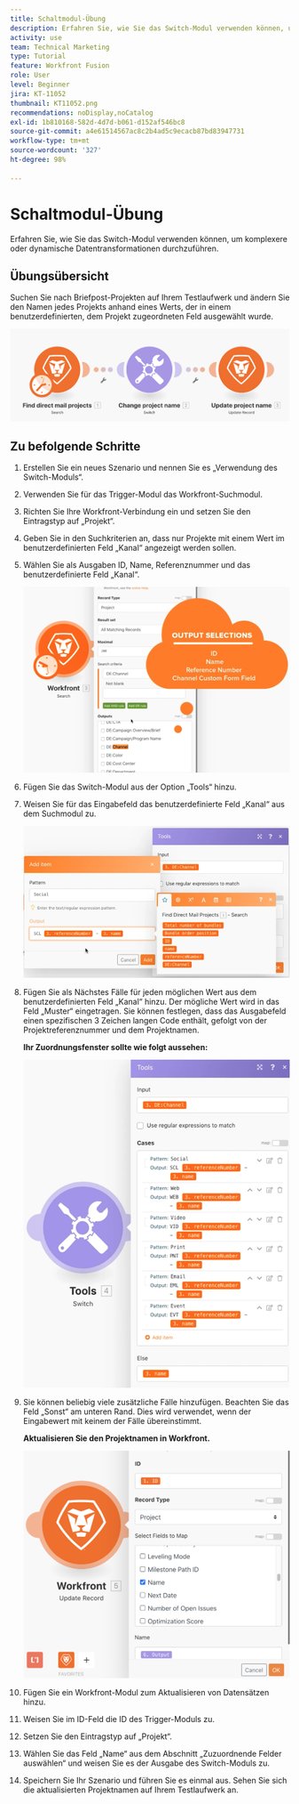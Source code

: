 ```yaml
---
title: Schaltmodul-Übung
description: Erfahren Sie, wie Sie das Switch-Modul verwenden können, um komplexere oder dynamische Datentransformationen durchzuführen.
activity: use
team: Technical Marketing
type: Tutorial
feature: Workfront Fusion
role: User
level: Beginner
jira: KT-11052
thumbnail: KT11052.png
recommendations: noDisplay,noCatalog
exl-id: 1b810168-582d-4d7d-b061-d152af546bc8
source-git-commit: a4e61514567ac8c2b4ad5c9ecacb87bd83947731
workflow-type: tm+mt
source-wordcount: '327'
ht-degree: 98%

---
```


# Schaltmodul-Übung

Erfahren Sie, wie Sie das Switch-Modul verwenden können, um komplexere oder dynamische Datentransformationen durchzuführen.

## Übungsübersicht

Suchen Sie nach Briefpost-Projekten auf Ihrem Testlaufwerk und ändern Sie den Namen jedes Projekts anhand eines Werts, der in einem benutzerdefinierten, dem Projekt zugeordneten Feld ausgewählt wurde.

![Switch-Modul Bild 1](../12-exercises/assets/switch-module-walkthrough-1.png)

## Zu befolgende Schritte

1. Erstellen Sie ein neues Szenario und nennen Sie es „Verwendung des Switch-Moduls“.
1. Verwenden Sie für das Trigger-Modul das Workfront-Suchmodul.
1. Richten Sie Ihre Workfront-Verbindung ein und setzen Sie den Eintragstyp auf „Projekt“.
1. Geben Sie in den Suchkriterien an, dass nur Projekte mit einem Wert im benutzerdefinierten Feld „Kanal“ angezeigt werden sollen.
1. Wählen Sie als Ausgaben ID, Name, Referenznummer und das benutzerdefinierte Feld „Kanal“.

   ![Switch-Modul Bild 2](../12-exercises/assets/switch-module-walkthrough-2.png)

1. Fügen Sie das Switch-Modul aus der Option „Tools“ hinzu.
1. Weisen Sie für das Eingabefeld das benutzerdefinierte Feld „Kanal“ aus dem Suchmodul zu.

   ![Switch-Modul Bild 3](../12-exercises/assets/switch-module-walkthrough-3.png)

1. Fügen Sie als Nächstes Fälle für jeden möglichen Wert aus dem benutzerdefinierten Feld „Kanal“ hinzu. Der mögliche Wert wird in das Feld „Muster“ eingetragen. Sie können festlegen, dass das Ausgabefeld einen spezifischen 3 Zeichen langen Code enthält, gefolgt von der Projektreferenznummer und dem Projektnamen.

   **Ihr Zuordnungsfenster sollte wie folgt aussehen:**

   ![Switch-Modul Bild 4](../12-exercises/assets/switch-module-walkthrough-4.png)

1. Sie können beliebig viele zusätzliche Fälle hinzufügen. Beachten Sie das Feld „Sonst“ am unteren Rand. Dies wird verwendet, wenn der Eingabewert mit keinem der Fälle übereinstimmt.

   **Aktualisieren Sie den Projektnamen in Workfront.**

   ![Switch-Modul Bild 5](../12-exercises/assets/switch-module-walkthrough-5.png)

1. Fügen Sie ein Workfront-Modul zum Aktualisieren von Datensätzen hinzu.
1. Weisen Sie im ID-Feld die ID des Trigger-Moduls zu.
1. Setzen Sie den Eintragstyp auf „Projekt“.
1. Wählen Sie das Feld „Name“ aus dem Abschnitt „Zuzuordnende Felder auswählen“ und weisen Sie es der Ausgabe des Switch-Moduls zu.
1. Speichern Sie Ihr Szenario und führen Sie es einmal aus. Sehen Sie sich die aktualisierten Projektnamen auf Ihrem Testlaufwerk an.
